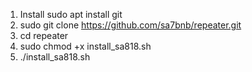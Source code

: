 1. Install sudo apt install git
2. sudo git clone https://github.com/sa7bnb/repeater.git
3. cd repeater
4. sudo chmod +x install_sa818.sh
5. ./install_sa818.sh
